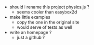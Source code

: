 * should i rename this project physics.js ?
  * seems cooler than easybox2d
* make little examples
  * copy the one in the original site
  * would serve of tests as well
* write an homepage ?
  * just a github ?